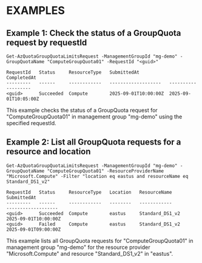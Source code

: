 # EXAMPLES

## Example 1: Check the status of a GroupQuota request by requestId
```
Get-AzQuotaGroupQuotaLimitsRequest -ManagementGroupId "mg-demo" -GroupQuotaName "ComputeGroupQuota01" -RequestId "<guid>"
```

```output
RequestId   Status     ResourceType   SubmittedAt           CompletedAt
---------   ------     ------------   -------------------   -------------------
<guid>      Succeeded  Compute        2025-09-01T10:00:00Z  2025-09-01T10:05:00Z
```

This example checks the status of a GroupQuota request for "ComputeGroupQuota01" in management group "mg-demo" using the specified requestId.

## Example 2: List all GroupQuota requests for a resource and location
```
Get-AzQuotaGroupQuotaLimitsRequest -ManagementGroupId "mg-demo" -GroupQuotaName "ComputeGroupQuota01" -ResourceProviderName "Microsoft.Compute" -Filter "location eq eastus and resourceName eq Standard_DS1_v2"
```

```output
RequestId   Status     ResourceType   Location   ResourceName         SubmittedAt
---------   ------     ------------   --------   ------------         -------------------
<guid>      Succeeded  Compute        eastus     Standard_DS1_v2      2025-09-01T10:00:00Z
<guid>      Failed     Compute        eastus     Standard_DS1_v2      2025-09-01T09:00:00Z
```

This example lists all GroupQuota requests for "ComputeGroupQuota01" in management group "mg-demo" for the resource provider "Microsoft.Compute" and resource "Standard_DS1_v2" in "eastus".

